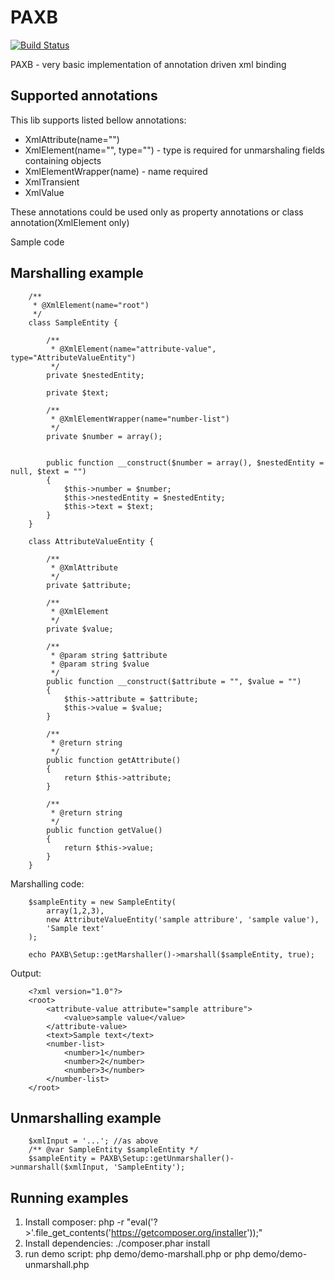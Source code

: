 # PAXB


[![Build Status](https://travis-ci.org/Yuubit/PAXB.svg?branch=1.0.0-SNAPSHOT)](https://travis-ci.org/Yuubit/PAXB)

PAXB - very basic implementation of annotation driven xml binding

## Supported annotations

This lib supports listed bellow annotations:
- XmlAttribute(name="")
- XmlElement(name="", type="") - type is required for unmarshaling fields containing objects
- XmlElementWrapper(name) - name required
- XmlTransient
- XmlValue

These annotations could be used only as property annotations or class annotation(XmlElement only)

Sample code

## Marshalling example


        /**
         * @XmlElement(name="root")
         */
        class SampleEntity {

            /**
             * @XmlElement(name="attribute-value", type="AttributeValueEntity")
             */
            private $nestedEntity;

            private $text;

            /**
             * @XmlElementWrapper(name="number-list")
             */
            private $number = array();


            public function __construct($number = array(), $nestedEntity = null, $text = "")
            {
                $this->number = $number;
                $this->nestedEntity = $nestedEntity;
                $this->text = $text;
            }
        }

        class AttributeValueEntity {

            /**
             * @XmlAttribute
             */
            private $attribute;

            /**
             * @XmlElement
             */
            private $value;

            /**
             * @param string $attribute
             * @param string $value
             */
            public function __construct($attribute = "", $value = "")
            {
                $this->attribute = $attribute;
                $this->value = $value;
            }

            /**
             * @return string
             */
            public function getAttribute()
            {
                return $this->attribute;
            }

            /**
             * @return string
             */
            public function getValue()
            {
                return $this->value;
            }
        }

Marshalling code:

        $sampleEntity = new SampleEntity(
            array(1,2,3),
            new AttributeValueEntity('sample attribure', 'sample value'),
            'Sample text'
        );

        echo PAXB\Setup::getMarshaller()->marshall($sampleEntity, true);

Output:

        <?xml version="1.0"?>
        <root>
            <attribute-value attribute="sample attribure">
                <value>sample value</value>
            </attribute-value>
            <text>Sample text</text>
            <number-list>
                <number>1</number>
                <number>2</number>
                <number>3</number>
            </number-list>
        </root>

## Unmarshalling example

        $xmlInput = '...'; //as above
        /** @var SampleEntity $sampleEntity */
        $sampleEntity = PAXB\Setup::getUnmarshaller()->unmarshall($xmlInput, 'SampleEntity');


## Running examples

1. Install composer: php -r "eval('?>'.file_get_contents('https://getcomposer.org/installer'));"
2. Install dependencies: ./composer.phar install
3. run demo script: php demo/demo-marshall.php or php demo/demo-unmarshall.php

